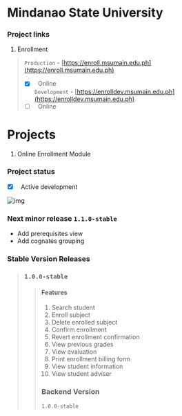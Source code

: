 # Mindanao State University

### Project links
1. Enrollment
> `Production` - [https://enroll.msumain.edu.ph](https://enroll.msumain.edu.ph) <br />
> - [x] &nbsp; Online <br />
> `Development` - [https://enrolldev.msumain.edu.ph](https://enrolldev.msumain.edu.ph) <br />
> - [ ] &nbsp; Online

# Projects

1. Online Enrollment Module <br />
### Project status <br />
- [x] &nbsp; Active development <br />

![img](https://media.giphy.com/media/JuFwy0zPzd6jC/giphy.gif)

### Next minor release `1.1.0-stable`
 - Add prerequisites view <br />
 - Add cognates grouping

### Stable Version Releases
> ### `1.0.0-stable` <br/>
>> #### Features
>> 1. Search student
>> 2. Enroll subject
>> 3. Delete enrolled subject
>> 4. Confirm enrollment
>> 5. Revert enrollment confirmation
>> 6. View previous grades
>> 7. View evaluation
>> 8. Print enrollment billing form
>> 9. View student information
>> 10. View student adviser
>> ### Backend Version 
>> `1.0.0-stable`

